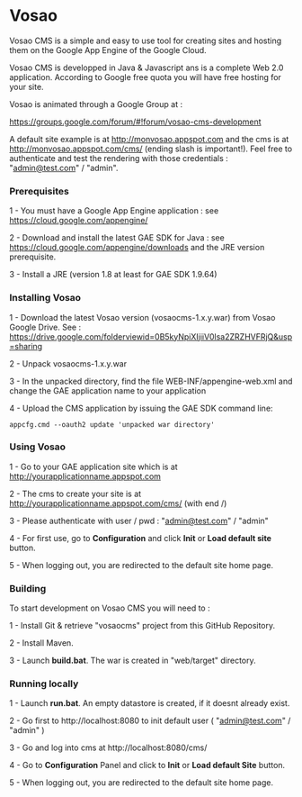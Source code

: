 # Vosao

Vosao CMS is a simple and easy to use tool for creating sites and hosting them on the Google App Engine of the Google Cloud. 

Vosao CMS is developped in Java & Javascript ans is a complete Web 2.0 application. According to Google free quota you will have free hosting for your site.

Vosao is animated through a Google Group at :

https://groups.google.com/forum/#!forum/vosao-cms-development

A default site example is at http://monvosao.appspot.com and the cms is at http://monvosao.appspot.com/cms/ (ending slash is important!). Feel free to authenticate and test the rendering with those credentials : "admin@test.com" / "admin".

### Prerequisites

1 - You must have a Google App Engine application : see https://cloud.google.com/appengine/

2 - Download and install the latest GAE SDK for Java : see https://cloud.google.com/appengine/downloads and the JRE version prerequisite.

3 - Install a JRE (version 1.8 at least for GAE SDK 1.9.64)

### Installing Vosao

1 - Download the latest Vosao version (vosaocms-1.x.y.war) from Vosao Google Drive. See : https://drive.google.com/folderviewid=0B5kyNpiXIjiiV0lsa2ZRZHVFRjQ&usp=sharing

2 - Unpack vosaocms-1.x.y.war

3 - In the unpacked directory, find the file WEB-INF/appengine-web.xml and change the GAE application name to your application

4 - Upload the CMS application by issuing the GAE SDK command line: 

	appcfg.cmd --oauth2 update 'unpacked war directory'

### Using Vosao

1 - Go to your GAE application site which is at http://yourapplicationname.appspot.com

2 - The cms to create your site is at http://yourapplicationname.appspot.com/cms/ (with end /)

3 - Please authenticate with user / pwd : "admin@test.com" / "admin"

4 - For first use, go to __Configuration__ and click __Init__ or __Load default site__ button.

5 - When logging out, you are redirected to the default site home page.

### Building

To start development on Vosao CMS you will need to :

1 - Install Git & retrieve "vosaocms" project from this GitHub Repository.

2 - Install Maven.

3 - Launch __build.bat__. The war is created in "web/target" directory. 

### Running locally

1 - Launch __run.bat__. An empty datastore is created, if it doesnt already exist.

2 - Go first to http://localhost:8080 to init default user ( "admin@test.com" / "admin" )

3 - Go and log into cms at http://localhost:8080/cms/

4 - Go to __Configuration__ Panel and click to __Init__ or __Load default Site__ button.

5 - When logging out, you are redirected to the default site home page.
